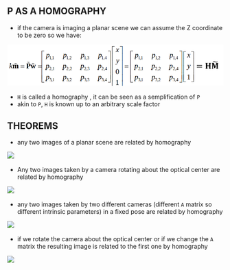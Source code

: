 ## P AS A HOMOGRAPHY

- if the camera is imaging a planar scene we can assume the Z coordinate to be zero so we have:

![](../assets/Pasted%20image%2020231007105935.png)

- `H` is called a homography , it can be seen as a semplification of `P`
- akin to `P`, `H` is known up to an arbitrary scale factor

## THEOREMS

- any two images of a planar scene are related by homography

![](Pasted%20image%2020231021104828.png)

- Any two images taken by a camera rotating about the optical center are related by homography

![](Pasted%20image%2020231021104939.png)

- any two images taken by two different cameras (different `A` matrix so different intrinsic parameters) in a fixed pose are related by homography

![](Pasted%20image%2020231021105132.png)

- if we rotate the camera about the optical center or if we change the `A` matrix the resulting image is related to the first one by homography

![](Pasted%20image%2020231021105558.png)



